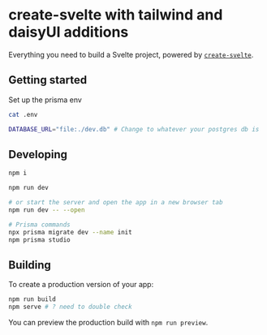 # create-svelte with tailwind and daisyUI additions

Everything you need to build a Svelte project, powered by [`create-svelte`](https://github.com/sveltejs/kit/tree/master/packages/create-svelte).

## Getting started
Set up the prisma env
```bash
cat .env
```
```bash
DATABASE_URL="file:./dev.db" # Change to whatever your postgres db is
```

## Developing
```bash
npm i

npm run dev

# or start the server and open the app in a new browser tab
npm run dev -- --open

# Prisma commands
npx prisma migrate dev --name init
npm prisma studio
```

## Building

To create a production version of your app:

```bash
npm run build
npm serve # ? need to double check
```

You can preview the production build with `npm run preview`.
